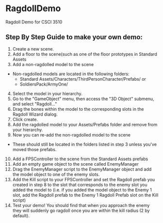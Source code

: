 # RagdollDemo
Ragdoll Demo for CSCI 3510

## Step By Step Guide to make your own demo:
1. Create a new scene.
2. Add a floor to the scene(such as one of the floor prototypes in Standard Assets
3. Add a non-ragdolled model to the scene
- Non-ragdolled models are located in the following folders:
  - Standard Assets/Characters/ThirdPersonCharacter/Prefabs/ or
  - SoldiersPack/ArmyOne/
4. Select the model in your hierarchy.
5. Go to the "GameObject" menu, then access the "3D Object" submenu, and select "Ragdoll..."
6. Drag the bones within the model to the corresponding slots in the Ragdoll Wizard dialog.
7. Click create.
8. Add the ragdolled model to your Assets/Prefabs folder and remove from your hierarchy.
9. Now you can re-add the non-ragdolled model to the scene
- These should still be located in the folders listed in step 3 unless you've moved those prefabs.
10. Add a FPSController to the scene from the Standard Assets prefabs
11. Add an empty game object to the scene called EnemyManager
12. Drag the EnemyManager script to the EnemyManager object and add the model object to one of the enemy slots.
13. Add the Kill script to your FPSController and set the Ragdoll prefab you created in step 8 to the slot that 
corresponds to the enemy slot you added the model to (i.e. if you added the model object to the Enemy 1 slot, add
the Ragdoll prefab to the Enemy 1 Ragdoll Prefab slot on the Kill script)
14. Test your demo! You should find that when you approach the enemy they will suddenly go ragdoll once you are 
within the kill radius (2 by default).

